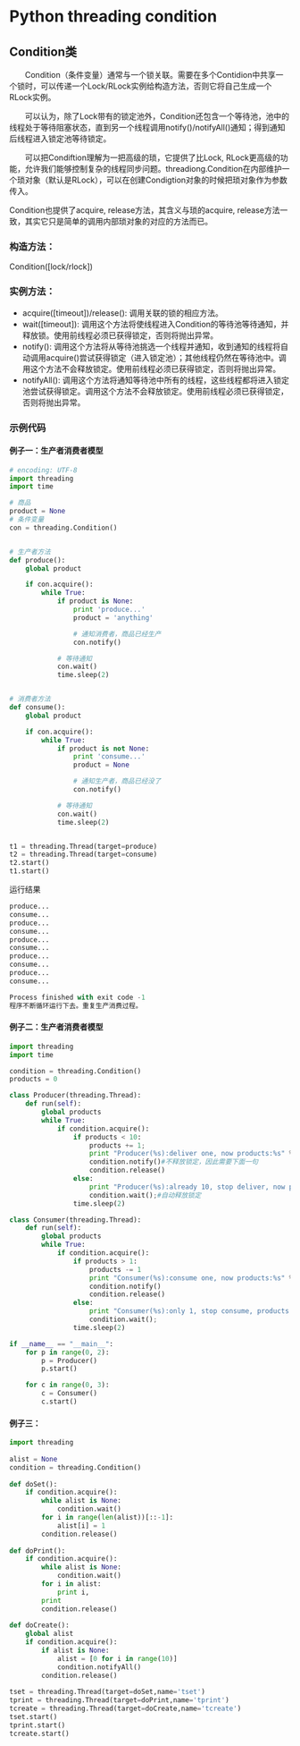 # Python threading condition



## Condition类

　　Condition（条件变量）通常与一个锁关联。需要在多个Contidion中共享一个锁时，可以传递一个Lock/RLock实例给构造方法，否则它将自己生成一个RLock实例。

　　可以认为，除了Lock带有的锁定池外，Condition还包含一个等待池，池中的线程处于等待阻塞状态，直到另一个线程调用notify()/notifyAll()通知；得到通知后线程进入锁定池等待锁定。

　　可以把Condiftion理解为一把高级的琐，它提供了比Lock, RLock更高级的功能，允许我们能够控制复杂的线程同步问题。threadiong.Condition在内部维护一个琐对象（默认是RLock），可以在创建Condigtion对象的时候把琐对象作为参数传入。

Condition也提供了acquire, release方法，其含义与琐的acquire, release方法一致，其实它只是简单的调用内部琐对象的对应的方法而已。



### 构造方法： 
Condition([lock/rlock])



### 实例方法： 
* acquire([timeout])/release(): 调用关联的锁的相应方法。 
* wait([timeout]): 调用这个方法将使线程进入Condition的等待池等待通知，并释放锁。使用前线程必须已获得锁定，否则将抛出异常。 
* notify(): 调用这个方法将从等待池挑选一个线程并通知，收到通知的线程将自动调用acquire()尝试获得锁定（进入锁定池）；其他线程仍然在等待池中。调用这个方法不会释放锁定。使用前线程必须已获得锁定，否则将抛出异常。 
* notifyAll(): 调用这个方法将通知等待池中所有的线程，这些线程都将进入锁定池尝试获得锁定。调用这个方法不会释放锁定。使用前线程必须已获得锁定，否则将抛出异常。





### 示例代码

#### 例子一：生产者消费者模型

```python
# encoding: UTF-8
import threading
import time

# 商品
product = None
# 条件变量
con = threading.Condition()


# 生产者方法
def produce():
    global product

    if con.acquire():
        while True:
            if product is None:
                print 'produce...'
                product = 'anything'

                # 通知消费者，商品已经生产
                con.notify()

            # 等待通知
            con.wait()
            time.sleep(2)


# 消费者方法
def consume():
    global product

    if con.acquire():
        while True:
            if product is not None:
                print 'consume...'
                product = None

                # 通知生产者，商品已经没了
                con.notify()

            # 等待通知
            con.wait()
            time.sleep(2)


t1 = threading.Thread(target=produce)
t2 = threading.Thread(target=consume)
t2.start()
t1.start()

```

运行结果
```python
produce...
consume...
produce...
consume...
produce...
consume...
produce...
consume...
produce...
consume...

Process finished with exit code -1
程序不断循环运行下去。重复生产消费过程。

```

#### 例子二：生产者消费者模型
```python
import threading
import time

condition = threading.Condition()
products = 0

class Producer(threading.Thread):
    def run(self):
        global products
        while True:
            if condition.acquire():
                if products < 10:
                    products += 1;
                    print "Producer(%s):deliver one, now products:%s" %(self.name, products)
                    condition.notify()#不释放锁定，因此需要下面一句
                    condition.release()
                else:
                    print "Producer(%s):already 10, stop deliver, now products:%s" %(self.name, products)
                    condition.wait();#自动释放锁定
                time.sleep(2)

class Consumer(threading.Thread):
    def run(self):
        global products
        while True:
            if condition.acquire():
                if products > 1:
                    products -= 1
                    print "Consumer(%s):consume one, now products:%s" %(self.name, products)
                    condition.notify()
                    condition.release()
                else:
                    print "Consumer(%s):only 1, stop consume, products:%s" %(self.name, products)
                    condition.wait();
                time.sleep(2)

if __name__ == "__main__":
    for p in range(0, 2):
        p = Producer()
        p.start()

    for c in range(0, 3):
        c = Consumer()
        c.start()

```

#### 例子三：
```python
import threading
 
alist = None
condition = threading.Condition()
 
def doSet():
    if condition.acquire():
        while alist is None:
            condition.wait()
        for i in range(len(alist))[::-1]:
            alist[i] = 1
        condition.release()
 
def doPrint():
    if condition.acquire():
        while alist is None:
            condition.wait()
        for i in alist:
            print i,
        print
        condition.release()
 
def doCreate():
    global alist
    if condition.acquire():
        if alist is None:
            alist = [0 for i in range(10)]
            condition.notifyAll()
        condition.release()
 
tset = threading.Thread(target=doSet,name='tset')
tprint = threading.Thread(target=doPrint,name='tprint')
tcreate = threading.Thread(target=doCreate,name='tcreate')
tset.start()
tprint.start()
tcreate.start()

```



